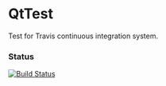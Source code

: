 QtTest
======

Test for Travis continuous integration system.

### Status
[![Build Status](https://travis-ci.org/MartinDelille/QtTest.png)](https://travis-ci.org/MartinDelille/QtTest)
